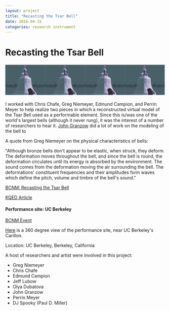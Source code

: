 ```yaml
---
layout: project
title: "Recasting the Tsar Bell"
date: 2016-04-15
categories: research instrument
---
```


# Recasting the Tsar Bell

![tsar bell](/assets/tbell.jpg)

I worked with Chris Chafe, Greg Niemeyer, Edmund Campion, and Perrin Meyer to help realize two pieces in which a reconstructed virtual model of the Tsar Bell used as a performable element.  Since this is/was one of the world's largest bells (although it never rung), it was the interest of a number of researchers to hear it.  [John Granzow](http://bcnm.berkeley.edu/news-research/1568/recasting-the-tsar-bell-with-john-granzow) did a lot of work on the modeling of the bell to 

A quote from Greg Niemeyer on the physical characteristics of bells:

"Although bronze bells don't appear to be elastic, when struck, they deform. The deformation moves throughout the bell, and since the bell is round, the deformation circulates until its energy is absorbed by the environment. The sound comes from the deformation moving the air surrounding the bell. The deformations' constituent frequencies and their amplitudes form waves which define the pitch, volume and timbre of the bell's sound."

[BCNM: Recasting the Tsar Bell](http://bcnm.berkeley.edu/news-research/997/revisited-recasting-the-tsar-bell)

[KQED Article](https://www.kqed.org/arts/11494671/what-does-a-200-ton-bell-sound-like)

#### Performance site: UC Berkeley

[BCNM Event](http://bcnm.berkeley.edu/events/109/special-events/998/recasting-the-tsar-bell)

[Here](https://theta360.com/s/qYS02d3V9RhEg302IAoe6KJpQ) is a 360 degree view of the performance site, near UC Berkeley's Carillon.

Location: UC Berkeley, Berkeley, California

A host of researchers and artist were involved in this project:

- Greg Niemeyer
- Chris Chafe
- Edmund Campion
- Jeff Lubow 
- Olya Dubatova
- John Granzow
- Perrin Meyer
- DJ Spooky (Paul D. Miller)